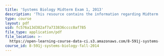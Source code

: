 ```yaml
---
title: 'Systems Biology Midterm Exam 1, 2013'
description: 'This resource contains the information regarding Midterm Exam 1, 2013.'
type: course
layout: pdf
uid: fc576a13d382af7a733836cccc0af785
file_type: application/pdf
file_location: >-
  https://open-learning-course-data-ci.s3.amazonaws.com/8-591j-systems-biology-fall-2014/fc576a13d382af7a733836cccc0af785_MIT8_591JF14_Exam1_2013.pdf
course_id: 8-591j-systems-biology-fall-2014
---
```

